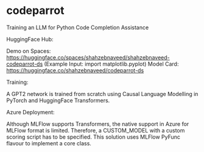 # codeparrot
Training an LLM for Python Code Completion Assistance

HuggingFace Hub:

Demo on Spaces: https://huggingface.co/spaces/shahzebnaveed/shahzebnaveed-codeparrot-ds (Example Input: import matplotlib.pyplot)
Model Card: https://huggingface.co/shahzebnaveed/codeparrot-ds

Training:

A GPT2 network is trained from scratch using Causal Language Modelling in PyTorch and HuggingFace Transformers.

Azure Deployment:

Although MLFlow supports Transformers, the native support in Azure for MLFlow format is limited. Therefore, a CUSTOM_MODEL with a custom scoring script has to be specified. This solution uses MLFlow PyFunc flavour to implement a core class. 
